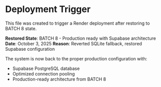 # Deployment Trigger

This file was created to trigger a Render deployment after restoring to BATCH 8 state.

**Restored State**: BATCH 8 - Production ready with Supabase architecture
**Date**: October 3, 2025
**Reason**: Reverted SQLite fallback, restored Supabase configuration

The system is now back to the proper production configuration with:
- Supabase PostgreSQL database
- Optimized connection pooling
- Production-ready architecture from BATCH 8